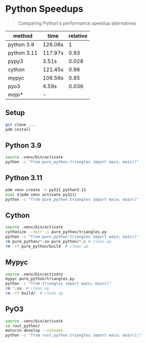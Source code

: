 # Python Speedups

> Comparing Python's performance speedup alternatives

| method      | time    | relative |
| ----------- | ------- | -------- |
| python 3.9  | 126.06s | 1        |
| python 3.11 | 117.97s | 0.93     |
| pypy3       | 3.51s   | 0.028    |
| cython      | 121.45s | 0.96     |
| mypyc       | 106.56s | 0.85     |
| pyo3        | 4.59s   | 0.036    |
| mojo*       | -       |          |


## Setup

```bash
git clone ...
pdm install
```

## Python 3.9

```bash
source .venv/bin/activate
python -c "from pure_python.triangles import main; main()"
```

## Python 3.11

```bash
pdm venv create -n py311 python3.11
eval $(pdm venv activate py311)
python -c "from pure_python.triangles import main; main()"
```

## Cython

```bash
source .venv/bin/activate
cythonize --3str -i pure_python/triangles.py
python -c "from pure_python.triangles import main; main()"
rm pure_python/*.so pure_python/*.c # clean up
rm -rf pure_python/build  # clean up
```

## Mypyc

```bash
source .venv/bin/activate
mypyc pure_python/triangles.py
python -c "from triangles import main; main()"
rm *.so  # clean up
rm -rf build/  # clean up
```

## PyO3

```bash
source .venv/bin/activate
cd rust_python/
maturin develop --release
python -c "from rust_python.triangles import main; main();"
```
